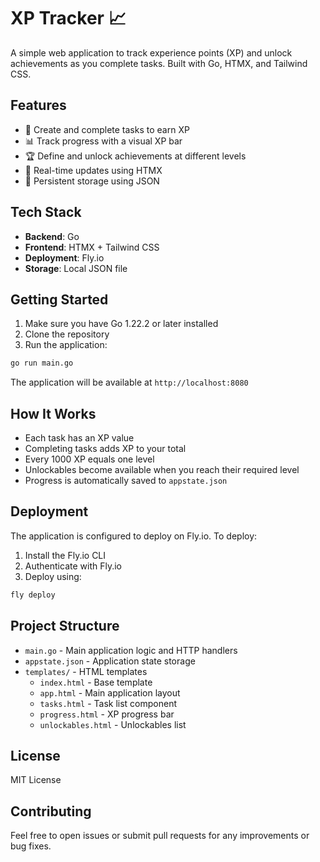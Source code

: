# XP Tracker 📈

A simple web application to track experience points (XP) and unlock achievements as you complete tasks. Built with Go, HTMX, and Tailwind CSS.

## Features

-   🎯 Create and complete tasks to earn XP
-   📊 Track progress with a visual XP bar
-   🏆 Define and unlock achievements at different levels
-   🔄 Real-time updates using HTMX
-   💾 Persistent storage using JSON

## Tech Stack

-   **Backend**: Go
-   **Frontend**: HTMX + Tailwind CSS
-   **Deployment**: Fly.io
-   **Storage**: Local JSON file

## Getting Started

1. Make sure you have Go 1.22.2 or later installed
2. Clone the repository
3. Run the application:

```bash
go run main.go
```

The application will be available at `http://localhost:8080`

## How It Works

-   Each task has an XP value
-   Completing tasks adds XP to your total
-   Every 1000 XP equals one level
-   Unlockables become available when you reach their required level
-   Progress is automatically saved to `appstate.json`

## Deployment

The application is configured to deploy on Fly.io. To deploy:

1. Install the Fly.io CLI
2. Authenticate with Fly.io
3. Deploy using:

```bash
fly deploy
```

## Project Structure

-   `main.go` - Main application logic and HTTP handlers
-   `appstate.json` - Application state storage
-   `templates/` - HTML templates
    -   `index.html` - Base template
    -   `app.html` - Main application layout
    -   `tasks.html` - Task list component
    -   `progress.html` - XP progress bar
    -   `unlockables.html` - Unlockables list

## License

MIT License

## Contributing

Feel free to open issues or submit pull requests for any improvements or bug fixes.
